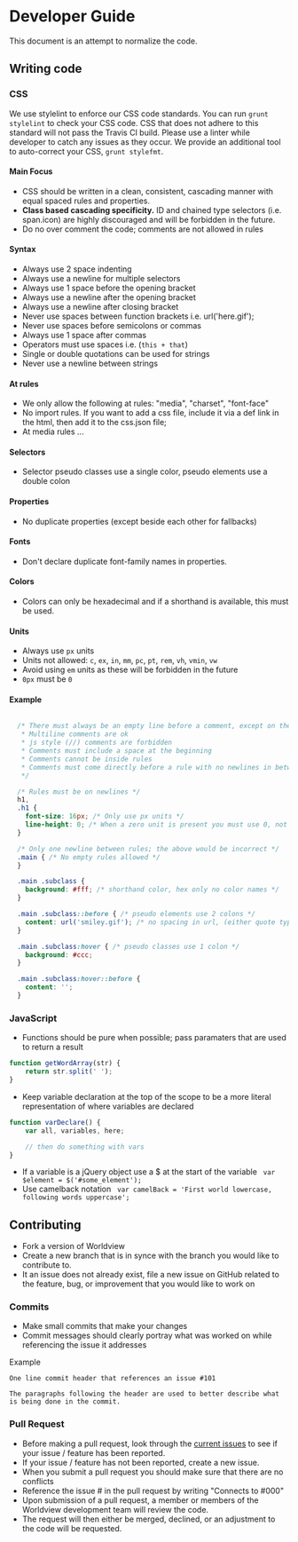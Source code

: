 # Developer Guide

This document is an attempt to normalize the code.

## Writing code

### CSS

We use stylelint to enforce our CSS code standards. You can run `grunt stylelint` to check your CSS code. CSS that does not adhere to this standard will not pass the Travis CI build. Please use a linter while developer to catch any issues as they occur. We provide an additional tool to auto-correct your CSS, `grunt stylefmt`.

#### Main Focus
* CSS should be written in a clean, consistent, cascading manner with equal spaced rules and properties.
* **Class based cascading specificity.** ID and chained type selectors (i.e. span.icon) are highly discouraged and will be forbidden in the future.
* Do no over comment the code; comments are not allowed in rules

#### Syntax
* Always use 2 space indenting
* Always use a newline for multiple selectors
* Always use 1 space before the opening bracket
* Always use a newline after the opening bracket
* Always use a newline after closing bracket
* Never use spaces between function brackets i.e. url('here.gif');
* Never use spaces before semicolons or commas
* Always use 1 space after commas
* Operators must use spaces i.e. (`this + that`)
* Single or double quotations can be used for strings
* Never use a newline between strings

#### At rules
* We only allow the following at rules: "media", "charset", "font-face"
* No import rules. If you want to add a css file, include it via a def link in the html, then add it to the css.json file;
* At media rules ...

#### Selectors
* Selector pseudo classes use a single color, pseudo elements use a double colon

#### Properties
* No duplicate properties (except beside each other for fallbacks)

#### Fonts
* Don't declare duplicate font-family names in properties.

#### Colors
* Colors can only be hexadecimal and if a shorthand is available, this must be used.

#### Units
* Always use `px` units
* Units not allowed: `c`, `ex`, `in`, `mm`, `pc`, `pt`, `rem`, `vh`, `vmin`, `vw`
* Avoid using `em` units as these will be forbidden in the future
* `0px` must be `0`

#### Example
```css

  /* There must always be an empty line before a comment, except on the first line of a file.
   * Multiline comments are ok
   * js style (//) comments are forbidden
   * Comments must include a space at the beginning
   * Comments cannot be inside rules
   * Comments must come directly before a rule with no newlines in between
   */

  /* Rules must be on newlines */
  h1,
  .h1 {
    font-size: 16px; /* Only use px units */
    line-height: 0; /* When a zero unit is present you must use 0, not 0px */
  }

  /* Only one newline between rules; the above would be incorrect */
  .main { /* No empty rules allowed */
  }

  .main .subclass {
    background: #fff; /* shorthand color, hex only no color names */
  }

  .main .subclass::before { /* pseudo elements use 2 colons */
    content: url('smiley.gif'); /* no spacing in url, (either quote type is fine) */
  }

  .main .subclass:hover { /* pseudo classes use 1 colon */
    background: #ccc;
  }

  .main .subclass:hover::before {
    content: '';
  }

```

### JavaScript

* Functions should be pure when possible; pass paramaters that are used to return a result
```js
function getWordArray(str) {
    return str.split(' ');
}
```
* Keep variable declaration at the top of the scope to be a more literal representation of where variables are declared
```js
function varDeclare() {
    var all, variables, here;

    // then do something with vars
}
```
* If a variable is a jQuery object use a $ at the start of the variable
` var $element = $('#some_element');`
* Use camelback notation
` var camelBack = 'First world lowercase, following words uppercase';`

## Contributing

* Fork a version of Worldview
* Create a new branch that is in synce with the branch you would like to contribute to.
* It an issue does not already exist, file a new issue on GitHub related to the feature, bug, or improvement that you would like to work on

### Commits

* Make small commits that make your changes
* Commit messages should clearly portray what was worked on while referencing the issue it addresses

Example

```
One line commit header that references an issue #101

The paragraphs following the header are used to better describe what
is being done in the commit.
```

### Pull Request

* Before making a pull request, look through the [current issues](https://github.com/nasa-gibs/worldview/issues) to see if your issue / feature has been reported.
* If your issue / feature has not been reported, create a new issue.
* When you submit a pull request you should make sure that there are no conflicts
* Reference the issue # in the pull request by writing "Connects to #000"
* Upon submission of a pull request, a member or members of the Worldview development team will review the code.
* The request will then either be merged, declined, or an adjustment to the code will be requested.
